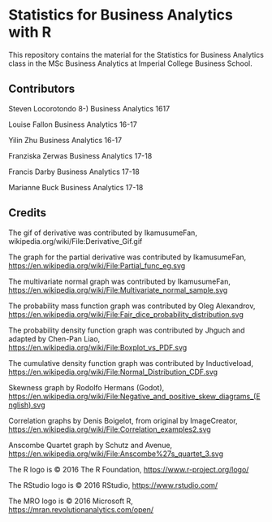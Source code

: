# Statistics for Business Analytics with R


This repository contains the material for the Statistics for Business Analytics class in the MSc Business Analytics at Imperial College Business School.

## Contributors

Steven Locorotondo 8-) Business Analytics 1617

Louise Fallon Business Analytics 16-17

Yilin Zhu Business Analytics 16-17

Franziska Zerwas Business Analytics 17-18

Francis Darby Business Analytics 17-18

Marianne Buck Business Analytics 17-18

## Credits

The gif of derivative was contributed by IkamusumeFan, wikipedia.org/wiki/File:Derivative_Gif.gif

The graph for the partial derivative was contributed by IkamusumeFan,
https://en.wikipedia.org/wiki/File:Partial_func_eg.svg

The multivariate normal graph was contributed by IkamusumeFan, 
https://en.wikipedia.org/wiki/File:Multivariate_normal_sample.svg

The probability mass function graph was contributed by Oleg Alexandrov,
https://en.wikipedia.org/wiki/File:Fair_dice_probability_distribution.svg

The probability density function graph was contributed by Jhguch and adapted by Chen-Pan Liao,
https://en.wikipedia.org/wiki/File:Boxplot_vs_PDF.svg

The cumulative density function graph was contributed by Inductiveload, 
https://en.wikipedia.org/wiki/File:Normal_Distribution_CDF.svg

Skewness graph by Rodolfo Hermans (Godot),
https://en.wikipedia.org/wiki/File:Negative_and_positive_skew_diagrams_(English).svg

Correlation graphs by Denis Boigelot, from original by ImageCreator,
https://en.wikipedia.org/wiki/File:Correlation_examples2.svg

Anscombe Quartet graph by Schutz and Avenue, https://en.wikipedia.org/wiki/File:Anscombe%27s_quartet_3.svg

The R logo is © 2016 The R Foundation, https://www.r-project.org/logo/

The RStudio logo is © 2016 RStudio, https://www.rstudio.com/

The MRO logo is © 2016 Microsoft R, https://mran.revolutionanalytics.com/open/
